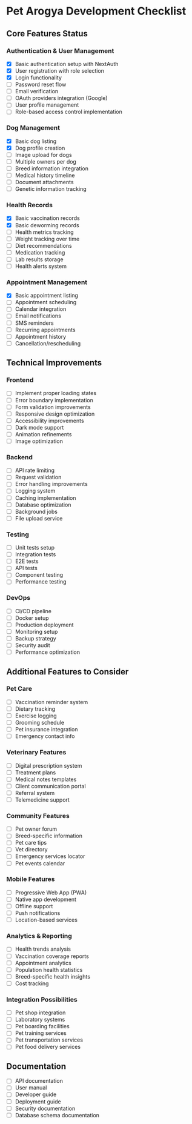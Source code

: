 # Pet Arogya Development Checklist

## Core Features Status

### Authentication & User Management
- [x] Basic authentication setup with NextAuth
- [x] User registration with role selection
- [x] Login functionality
- [ ] Password reset flow
- [ ] Email verification
- [ ] OAuth providers integration (Google)
- [ ] User profile management
- [ ] Role-based access control implementation

### Dog Management
- [x] Basic dog listing
- [x] Dog profile creation
- [ ] Image upload for dogs
- [ ] Multiple owners per dog
- [ ] Breed information integration
- [ ] Medical history timeline
- [ ] Document attachments
- [ ] Genetic information tracking

### Health Records
- [x] Basic vaccination records
- [x] Basic deworming records
- [ ] Health metrics tracking
- [ ] Weight tracking over time
- [ ] Diet recommendations
- [ ] Medication tracking
- [ ] Lab results storage
- [ ] Health alerts system

### Appointment Management
- [x] Basic appointment listing
- [ ] Appointment scheduling
- [ ] Calendar integration
- [ ] Email notifications
- [ ] SMS reminders
- [ ] Recurring appointments
- [ ] Appointment history
- [ ] Cancellation/rescheduling

## Technical Improvements

### Frontend
- [ ] Implement proper loading states
- [ ] Error boundary implementation
- [ ] Form validation improvements
- [ ] Responsive design optimization
- [ ] Accessibility improvements
- [ ] Dark mode support
- [ ] Animation refinements
- [ ] Image optimization

### Backend
- [ ] API rate limiting
- [ ] Request validation
- [ ] Error handling improvements
- [ ] Logging system
- [ ] Caching implementation
- [ ] Database optimization
- [ ] Background jobs
- [ ] File upload service

### Testing
- [ ] Unit tests setup
- [ ] Integration tests
- [ ] E2E tests
- [ ] API tests
- [ ] Component testing
- [ ] Performance testing

### DevOps
- [ ] CI/CD pipeline
- [ ] Docker setup
- [ ] Production deployment
- [ ] Monitoring setup
- [ ] Backup strategy
- [ ] Security audit
- [ ] Performance optimization

## Additional Features to Consider

### Pet Care
- [ ] Vaccination reminder system
- [ ] Dietary tracking
- [ ] Exercise logging
- [ ] Grooming schedule
- [ ] Pet insurance integration
- [ ] Emergency contact info

### Veterinary Features
- [ ] Digital prescription system
- [ ] Treatment plans
- [ ] Medical notes templates
- [ ] Client communication portal
- [ ] Referral system
- [ ] Telemedicine support

### Community Features
- [ ] Pet owner forum
- [ ] Breed-specific information
- [ ] Pet care tips
- [ ] Vet directory
- [ ] Emergency services locator
- [ ] Pet events calendar

### Mobile Features
- [ ] Progressive Web App (PWA)
- [ ] Native app development
- [ ] Offline support
- [ ] Push notifications
- [ ] Location-based services

### Analytics & Reporting
- [ ] Health trends analysis
- [ ] Vaccination coverage reports
- [ ] Appointment analytics
- [ ] Population health statistics
- [ ] Breed-specific health insights
- [ ] Cost tracking

### Integration Possibilities
- [ ] Pet shop integration
- [ ] Laboratory systems
- [ ] Pet boarding facilities
- [ ] Pet training services
- [ ] Pet transportation services
- [ ] Pet food delivery services

## Documentation
- [ ] API documentation
- [ ] User manual
- [ ] Developer guide
- [ ] Deployment guide
- [ ] Security documentation
- [ ] Database schema documentation 